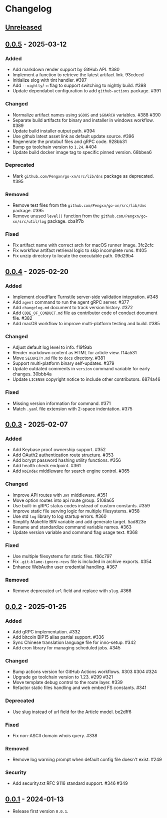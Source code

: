 # Changelog

## [Unreleased]

## [0.0.5] - 2025-03-12

### Added

- Add markdown render support by GitHub API. #380
- Implement a function to retrieve the latest artifact link. 93cdccd
- Initialize slog with tint handler. #397
- Add `--nightly`/`-n` flag to support switching to nightly build. #398
- Update dependabot configuration to add `github-actions` package. #391

### Changed

- Normalize artifact names using `$GOOS` and `$GOARCH` variables. #388 #390
- Separate build artifacts for binary and installer in windows workflow. #389
- Update build installer output path. #394
- Use github latest asset link as default update source. #396
- Regenerate the protobuf files and gRPC code. 928bb31
- Bump go toolchain version to `1.24`. #404
- Update build docker image tag to specific pinned version. 68bbea6

### Deprecated

- Mark `github.com/Pengxn/go-xn/src/lib/dns` package as deprecated. #395

### Removed

- Remove test files from the `github.com/Pengxn/go-xn/src/lib/dns` package. #395
- Remove unused `level()` function from the `github.com/Pengxn/go-xn/src/util/log` package. cba1f7b

### Fixed

- Fix artifact name with correct arch for macOS runner image. 3fc2cfc
- Fix workflow artifact retrieval logic to skip incomplete runs. #405
- Fix unzip directory to locate the executable path. 09d29b4

## [0.0.4] - 2025-02-20

### Added

- Implement cloudflare Turnstile server-side validation integration. #348
- Add `agent` command to run the agent gRPC server. #377
- Add `changelog.md` document to track version history. #372
- Add `CODE_OF_CONDUCT.md` file as contributor code of conduct document file. #382
- Add macOS workflow to improve multi-platform testing and build. #385

### Changed

- Adjust default log level to info. f19f9ab
- Render markdown content as HTML for article view. f14a531
- Move `SECURITY.md` file to `docs` directory. #381
- Support multi-platform binary self-updates. #379
- Update outdated comments in `version` command variable for early changes. 30bbb4a
- Update `LICENSE` copyright notice to include other contributors. 6874a46

### Fixed

- Missing version information for command. #371
- Match `.yaml` file extension with 2-space indentation. #375

## [0.0.3] - 2025-02-07

### Added

- Add Keybase proof ownership support. #352
- Add OAuth2 authentication route structure. #353
- Add bcrypt password hashing utility functions. #356
- Add health check endpoint. #361
- Add `NoIndex` middleware for search engine control. #365

### Changed

- Improve API routes with `JWT` middleware. #351
- Move option routes into api route group. 5108a65
- Use built-in gRPC status codes instead of custom constants. #359
- Improve static file serving logic for multiple filesystems. #358
- Use std `log` library to log startup errors. #360
- Simplify Makefile BIN variable and add generate target. 5ad823e
- Rename and standardize command variable names. #363
- Update version variable and command flag usage text. #368

### Fixed

- Use multiple filesystems for static files. f86c797
- Fix `.git-blame-ignore-revs` file is included in archive exports. #354
- Enhance WebAuthn user credential handling. #367

### Removed

- Remove deprecated `url` field and replace with `slug`. #366

## [0.0.2] - 2025-01-25

### Added

- Add gRPC implementation. #332
- Add bitcoin BIP15 alias partial support. #336
- Sync Chinese translation language file for inno-setup. #342
- Add cron library for managing scheduled jobs. #345

### Changed

- Bump actions version for GitHub Actions workflows. #303 #304 #324
- Upgrade go toolchain version to 1.23. #299 #321
- Move template debug control to the route layer. #339
- Refactor static files handling and web embed FS constants. #341

### Deprecated

- Use slug instead of url field for the Article model. be2dff6

### Fixed

- Fix non-ASCII domain whois query. #338

### Removed

- Remove log warning prompt when default config file doesn't exist. #249

### Security

- Add security.txt RFC 9116 standard support. #346 #349

## [0.0.1] - 2024-01-13

- Release first version `0.0.1`.

[Unreleased]: https://github.com/Pengxn/go-xn/compare/0.0.5...HEAD
[0.0.5]: https://github.com/Pengxn/go-xn/compare/0.0.4...0.0.5
[0.0.4]: https://github.com/Pengxn/go-xn/compare/0.0.3...0.0.4
[0.0.3]: https://github.com/Pengxn/go-xn/compare/0.0.2...0.0.3
[0.0.2]: https://github.com/Pengxn/go-xn/compare/0.0.1...0.0.2
[0.0.1]: https://github.com/Pengxn/go-xn/releases/tag/0.0.1
